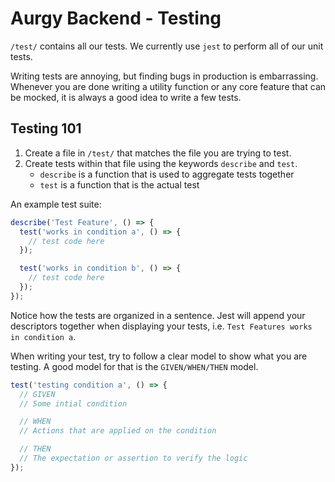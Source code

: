 # Aurgy Backend - Testing

`/test/` contains all our tests. We currently use `jest` to perform all of our
unit tests.

Writing tests are annoying, but finding bugs in production is embarrassing. Whenever
you are done writing a utility function or any core feature that can be mocked, it
is always a good idea to write a few tests.

## Testing 101

1. Create a file in `/test/` that matches the file you are trying to test.
2. Create tests within that file using the keywords `describe` and `test`.
    * `describe` is a function that is used to aggregate tests together
    * `test` is a function that is the actual test

An example test suite:

```ts
describe('Test Feature', () => {
  test('works in condition a', () => {
    // test code here
  });

  test('works in condition b', () => {
    // test code here
  });
});
```

Notice how the tests are organized in a sentence. Jest will append your descriptors
together when displaying your tests, i.e. `Test Features works in condition a`.

When writing your test, try to follow a clear model to show what you are testing.
A good model for that is the `GIVEN/WHEN/THEN` model.

```ts
test('testing condition a', () => {
  // GIVEN
  // Some intial condition

  // WHEN
  // Actions that are applied on the condition

  // THEN
  // The expectation or assertion to verify the logic
});
```

